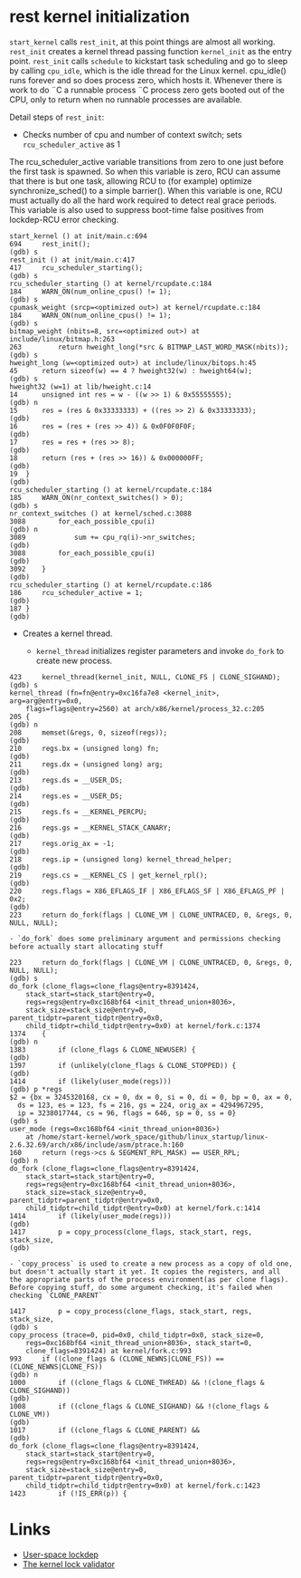 # rest kernel initialization

`start_kernel` calls `rest_init`, at this point things are almost all working. `rest_init` creates a kernel thread passing function `kernel_init` as the entry point. `rest_init` calls `schedule` to kickstart task scheduling and go to sleep by calling `cpu_idle`,  which is the idle thread for the Linux kernel. cpu_idle() runs forever and so does process zero, which hosts it. Whenever there is work to do ¨C a runnable process ¨C process zero gets booted out of the CPU, only to return when no runnable processes are available.

Detail steps of `rest_init`:

* Checks number of cpu and number of context switch; sets `rcu_scheduler_active` as 1

The rcu_scheduler_active variable transitions from zero to one just before the first task is spawned. So when this variable is zero, RCU can assume that there is but one task, allowing RCU to (for example) optimize synchronize_sched() to a simple barrier(). When this variable is one, RCU must actually do all the hard work required to detect real grace periods. This variable is also used to suppress boot-time false positives from lockdep-RCU error checking.


```
start_kernel () at init/main.c:694
694		rest_init();
(gdb) s
rest_init () at init/main.c:417
417		rcu_scheduler_starting();
(gdb) s
rcu_scheduler_starting () at kernel/rcupdate.c:184
184		WARN_ON(num_online_cpus() != 1);
(gdb) s
cpumask_weight (srcp=<optimized out>) at kernel/rcupdate.c:184
184		WARN_ON(num_online_cpus() != 1);
(gdb) s
bitmap_weight (nbits=8, src=<optimized out>) at include/linux/bitmap.h:263
263			return hweight_long(*src & BITMAP_LAST_WORD_MASK(nbits));
(gdb) s
hweight_long (w=<optimized out>) at include/linux/bitops.h:45
45		return sizeof(w) == 4 ? hweight32(w) : hweight64(w);
(gdb) s
hweight32 (w=1) at lib/hweight.c:14
14		unsigned int res = w - ((w >> 1) & 0x55555555);
(gdb) n
15		res = (res & 0x33333333) + ((res >> 2) & 0x33333333);
(gdb) 
16		res = (res + (res >> 4)) & 0x0F0F0F0F;
(gdb) 
17		res = res + (res >> 8);
(gdb) 
18		return (res + (res >> 16)) & 0x000000FF;
(gdb) 
19	}
(gdb) 
rcu_scheduler_starting () at kernel/rcupdate.c:184
185		WARN_ON(nr_context_switches() > 0);
(gdb) s
nr_context_switches () at kernel/sched.c:3088
3088		for_each_possible_cpu(i)
(gdb) n
3089			sum += cpu_rq(i)->nr_switches;
(gdb) 
3088		for_each_possible_cpu(i)
(gdb) 
3092	}
(gdb) 
rcu_scheduler_starting () at kernel/rcupdate.c:186
186		rcu_scheduler_active = 1;
(gdb) 
187	}
(gdb) 
```

* Creates a kernel thread.

    - `kernel_thread` initializes register parameters and invoke `do_fork` to create new process.

```kernel_thread
423		kernel_thread(kernel_init, NULL, CLONE_FS | CLONE_SIGHAND);
(gdb) s
kernel_thread (fn=fn@entry=0xc16fa7e8 <kernel_init>, arg=arg@entry=0x0, 
    flags=flags@entry=2560) at arch/x86/kernel/process_32.c:205
205	{
(gdb) n
208		memset(&regs, 0, sizeof(regs));
(gdb) 
210		regs.bx = (unsigned long) fn;
(gdb) 
211		regs.dx = (unsigned long) arg;
(gdb) 
213		regs.ds = __USER_DS;
(gdb) 
214		regs.es = __USER_DS;
(gdb) 
215		regs.fs = __KERNEL_PERCPU;
(gdb) 
216		regs.gs = __KERNEL_STACK_CANARY;
(gdb) 
217		regs.orig_ax = -1;
(gdb) 
218		regs.ip = (unsigned long) kernel_thread_helper;
(gdb) 
219		regs.cs = __KERNEL_CS | get_kernel_rpl();
(gdb) 
220		regs.flags = X86_EFLAGS_IF | X86_EFLAGS_SF | X86_EFLAGS_PF | 0x2;
(gdb) 
223		return do_fork(flags | CLONE_VM | CLONE_UNTRACED, 0, &regs, 0, NULL, NULL);
```


    - `do_fork` does some preliminary argument and permissions checking before actually start allocating stuff


```argument_and_permission_checking
223		return do_fork(flags | CLONE_VM | CLONE_UNTRACED, 0, &regs, 0, NULL, NULL);
(gdb) s
do_fork (clone_flags=clone_flags@entry=8391424, 
    stack_start=stack_start@entry=0, 
    regs=regs@entry=0xc168bf64 <init_thread_union+8036>, 
    stack_size=stack_size@entry=0, parent_tidptr=parent_tidptr@entry=0x0, 
    child_tidptr=child_tidptr@entry=0x0) at kernel/fork.c:1374
1374	{
(gdb) n
1383		if (clone_flags & CLONE_NEWUSER) {
(gdb) 
1397		if (unlikely(clone_flags & CLONE_STOPPED)) {
(gdb) 
1414		if (likely(user_mode(regs)))
(gdb) p *regs
$2 = {bx = 3245320168, cx = 0, dx = 0, si = 0, di = 0, bp = 0, ax = 0, 
  ds = 123, es = 123, fs = 216, gs = 224, orig_ax = 4294967295, 
  ip = 3238017744, cs = 96, flags = 646, sp = 0, ss = 0}
(gdb) s
user_mode (regs=0xc168bf64 <init_thread_union+8036>)
    at /home/start-kernel/work_space/github/linux_startup/linux-2.6.32.69/arch/x86/include/asm/ptrace.h:160
160		return (regs->cs & SEGMENT_RPL_MASK) == USER_RPL;
(gdb) n
do_fork (clone_flags=clone_flags@entry=8391424, 
    stack_start=stack_start@entry=0, 
    regs=regs@entry=0xc168bf64 <init_thread_union+8036>, 
    stack_size=stack_size@entry=0, parent_tidptr=parent_tidptr@entry=0x0, 
    child_tidptr=child_tidptr@entry=0x0) at kernel/fork.c:1414
1414		if (likely(user_mode(regs)))
(gdb) 
1417		p = copy_process(clone_flags, stack_start, regs, stack_size,
(gdb) 
```


    - `copy_process` is used to create a new process as a copy of old one, but doesn't actually start it yet. It copies the registers, and all the appropriate parts of the process environment(as per clone flags). Before copying stuff, do some argument checking, it's failed when checking `CLONE_PARENT`


```copy_process
1417		p = copy_process(clone_flags, stack_start, regs, stack_size,
(gdb) s
copy_process (trace=0, pid=0x0, child_tidptr=0x0, stack_size=0, 
    regs=0xc168bf64 <init_thread_union+8036>, stack_start=0, 
    clone_flags=8391424) at kernel/fork.c:993
993		if ((clone_flags & (CLONE_NEWNS|CLONE_FS)) == (CLONE_NEWNS|CLONE_FS))
(gdb) n
1000		if ((clone_flags & CLONE_THREAD) && !(clone_flags & CLONE_SIGHAND))
(gdb) 
1008		if ((clone_flags & CLONE_SIGHAND) && !(clone_flags & CLONE_VM))
(gdb) 
1017		if ((clone_flags & CLONE_PARENT) &&
(gdb) 
do_fork (clone_flags=clone_flags@entry=8391424, 
    stack_start=stack_start@entry=0, 
    regs=regs@entry=0xc168bf64 <init_thread_union+8036>, 
    stack_size=stack_size@entry=0, parent_tidptr=parent_tidptr@entry=0x0, 
    child_tidptr=child_tidptr@entry=0x0) at kernel/fork.c:1423
1423		if (!IS_ERR(p)) {
```

# Links

* [User-space lockdep](https://lwn.net/Articles/536363/)
* [The kernel lock validator](https://lwn.net/Articles/185666/)
